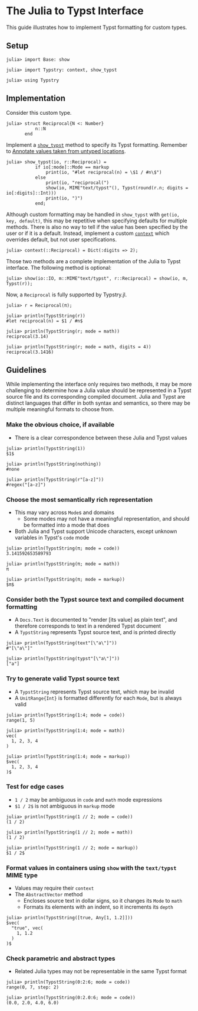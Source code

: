 
# The Julia to Typst Interface

This guide illustrates how to implement Typst formatting for custom types.

## Setup

```jldoctest 1
julia> import Base: show

julia> import Typstry: context, show_typst

julia> using Typstry
```

## Implementation

Consider this custom type.

```jldoctest 1
julia> struct Reciprocal{N <: Number}
           n::N
       end
```

Implement a [`show_typst`](@ref) method to specify its Typst formatting. Remember to
[Annotate values taken from untyped locations](https://docs.julialang.org/en/v1/manual/performance-tips/#Annotate-values-taken-from-untyped-locations).

```jldoctest 1
julia> show_typst(io, r::Reciprocal) =
           if io[:mode]::Mode == markup
               print(io, "#let reciprocal(n) = \$1 / #n\$")
           else
               print(io, "reciprocal(")
               show(io, MIME"text/typst"(), Typst(round(r.n; digits = io[:digits]::Int)))
               print(io, ")")
           end;
```

Although custom formatting may be handled in `show_typst` with `get(io, key, default)`,
this may be repetitive when specifying defaults for multiple methods.
There is also no way to tell if the value has been
specified by the user or if it is a default.
Instead, implement a custom [`context`](@ref) which overrides default,
but not user specifications.

```jldoctest 1
julia> context(::Reciprocal) = Dict(:digits => 2);
```

Those two methods are a complete implementation of the Julia to Typst interface.
The following method is optional:

```jldoctest 1
julia> show(io::IO, m::MIME"text/typst", r::Reciprocal) = show(io, m, Typst(r));
```

Now, a `Reciprocal` is fully supported by Typstry.jl.

```jldoctest 1
julia> r = Reciprocal(π);

julia> println(TypstString(r))
#let reciprocal(n) = $1 / #n$

julia> println(TypstString(r; mode = math))
reciprocal(3.14)

julia> println(TypstString(r; mode = math, digits = 4))
reciprocal(3.1416)
```

## Guidelines

While implementing the interface only requires two methods,
it may be more challenging to determine how a Julia value should be
represented in a Typst source file and its corresponding compiled document.
Julia and Typst are distinct languages that differ in both syntax and semantics,
so there may be multiple meaningful formats to choose from.

### Make the obvious choice, if available

- There is a clear correspondence between these Julia and Typst values

```jldoctest 1
julia> println(TypstString(1))
$1$

julia> println(TypstString(nothing))
#none

julia> println(TypstString(r"[a-z]"))
#regex("[a-z]")
```

### Choose the most semantically rich representation

- This may vary across `Mode`s and domains
    - Some modes may not have a meaningful representation, and should be formatted into a mode that does
- Both Julia and Typst support Unicode characters, except unknown variables in Typst's `code` mode

```jldoctest 1
julia> println(TypstString(π; mode = code))
3.141592653589793

julia> println(TypstString(π; mode = math))
π

julia> println(TypstString(π; mode = markup))
$π$
```

### Consider both the Typst source text and compiled document formatting

- A `Docs.Text` is documented to "render [its value] as plain text", and therefore corresponds to text in a rendered Typst document
- A `TypstString` represents Typst source text, and is printed directly

```jldoctest 1
julia> println(TypstString(text"[\"a\"]"))
#"[\"a\"]"

julia> println(TypstString(typst"[\"a\"]"))
["a"]
```

### Try to generate valid Typst source text

- A `TypstString` represents Typst source text, which may be invalid
- A `UnitRange{Int}` is formatted differently for each `Mode`, but is always valid

```jldoctest 1
julia> println(TypstString(1:4; mode = code))
range(1, 5)

julia> println(TypstString(1:4; mode = math))
vec(
  1, 2, 3, 4
)

julia> println(TypstString(1:4; mode = markup))
$vec(
  1, 2, 3, 4
)$
```

### Test for edge cases

- `1 / 2` may be ambiguous in `code` and `math` mode expressions
- `$1 / 2$` is not ambiguous in `markup` mode

```jldoctest 1
julia> println(TypstString(1 // 2; mode = code))
(1 / 2)

julia> println(TypstString(1 // 2; mode = math))
(1 / 2)

julia> println(TypstString(1 // 2; mode = markup))
$1 / 2$
```

### Format values in containers using `show` with the `text/typst` MIME type

- Values may require their `context`
- The `AbstractVector` method
    - Encloses source text in dollar signs, so it changes its `Mode` to `math`
    - Formats its elements with an indent, so it increments its `depth`

```jldoctest 1
julia> println(TypstString([true, Any[1, 1.2]]))
$vec(
  "true", vec(
    1, 1.2
  )
)$
```

### Check parametric and abstract types

- Related Julia types may not be representable in the same Typst format

```jldoctest 1
julia> println(TypstString(0:2:6; mode = code))
range(0, 7, step: 2)

julia> println(TypstString(0:2.0:6; mode = code))
(0.0, 2.0, 4.0, 6.0)
```
